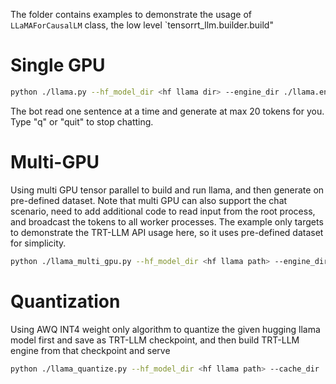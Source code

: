 The folder contains examples to demonstrate the usage of `LLaMAForCausalLM` class, the low level `tensorrt_llm.builder.build"

# Single GPU
```bash
python ./llama.py --hf_model_dir <hf llama dir> --engine_dir ./llama.engine
```

The bot read one sentence at a time and generate at max 20 tokens for you.
Type "q" or "quit" to stop chatting.


# Multi-GPU

Using multi GPU tensor parallel to build and run llama, and then generate on pre-defined dataset.
Note that multi GPU can also support the chat scenario, need to add additional code to read input from the root process, and broadcast the tokens to all worker processes.
The example only targets to demonstrate the TRT-LLM API usage here, so it uses pre-defined dataset for simplicity.

```bash
python ./llama_multi_gpu.py --hf_model_dir <hf llama path> --engine_dir ./llama.engine.tp2 --tp_size 2
```

# Quantization
Using AWQ INT4 weight only algorithm to quantize the given hugging llama model first and save as TRT-LLM checkpoint, and then build TRT-LLM engine from that checkpoint and serve

```bash
python ./llama_quantize.py --hf_model_dir <hf llama path> --cache_dir ./llama.awq/ -c
```
